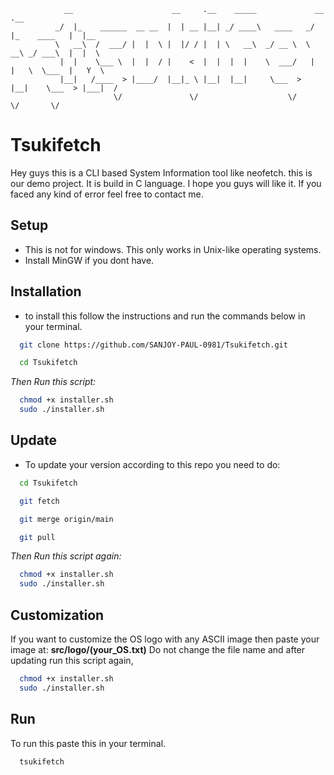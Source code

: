                 __                      __     .__    _____             __             .__     
              _/  |_    ______  __ __  |  | __ |__| _/ ____\   ____   _/  |_    ____   |  |__  
              \   __\  /  ___/ |  |  \ |  |/ / |  | \   __\  _/ __ \  \   __\ _/ ___\  |  |  \ 
               |  |    \___ \  |  |  / |    <  |  |  |  |    \  ___/   |  |   \  \___  |   Y  \
               |__|   /____  > |____/  |__|_ \ |__|  |__|     \___  >  |__|    \___  > |___|  /
                           \/               \/                    \/               \/       \/ 

# Tsukifetch
Hey guys this is a CLI based System Information tool like neofetch.
this is our demo project.
It is build in C language. I hope you guys will like it. If you faced any kind of error feel free to contact me.

## Setup
- This is not for windows. This only works in Unix-like operating systems.
- Install MinGW if you dont have.
## Installation
- to install this follow the instructions and run the commands below in your terminal. 
```bash
  git clone https://github.com/SANJOY-PAUL-0981/Tsukifetch.git
```
```bash
  cd Tsukifetch
```
*Then Run this script:*
```bash
  chmod +x installer.sh
  sudo ./installer.sh
```

## Update
- To update your version according to this repo you need to do:
```bash
  cd Tsukifetch
```
```bash
  git fetch
```
```bash
  git merge origin/main
```
```bash
  git pull
```
*Then Run this script again:*
```bash
  chmod +x installer.sh
  sudo ./installer.sh
```
## Customization
If you want to customize the OS logo with any ASCII image then paste your image at: **src/logo/(your_OS.txt)** 
Do not change the file name and after updating run this script again,
```bash
  chmod +x installer.sh
  sudo ./installer.sh
```
## Run
To run this paste this in your terminal.
```bash
  tsukifetch
```
  
